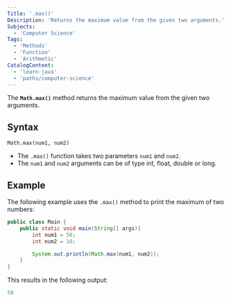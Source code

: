 ```yaml
---
Title: '.max()'
Description: 'Returns the maximum value from the given two arguments.'
Subjects:
  - 'Computer Science'
Tags:
  - 'Methods'
  - 'Function'
  - 'Arithmetic'
CatalogContent:
  - 'learn-java'
  - 'paths/computer-science'
---
```


The **`Math.max()`** method returns the maximum value from the given two arguments.

## Syntax

```pseudo
Math.max(num1, num2)
```
- The `.max()` function takes two parameters `num1` and `num2`.
- The `num1` and `num2` arguments can be of type int, float, double or long.

## Example

The following example uses the `.max()` method to print the maximum of two numbers:

```java
public class Main {
    public static void main(String[] args){
        int num1 = 50;
        int num2 = 10;

        System.out.println(Math.max(num1, num2));
    }
}
```

This results in the following output:

```java
50
```